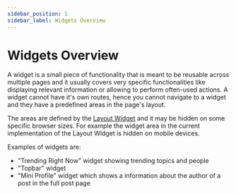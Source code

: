 ```yaml
---
sidebar_position: 1
sidebar_label: Widgets Overview
---
```


# Widgets Overview

A widget is a small piece of functionality that is meant to be reusable across multiple pages and it usually covers very specific functionalities like displaying relevant information or allowing to perform often-used actions.
A widget cannot have it's own routes, hence you cannot navigate to a widget and they have a predefined areas in the page's layout.

The areas are defined by the [Layout Widget](/docs/integrations/layout-widget) and it may be hidden on some specific browser sizes. For example the widget area in the current implementation of the Layout Widget is hidden on mobile devices.

Examples of widgets are:

- "Trending Right Now" widget showing trending topics and people
- "Topbar" widget
- "Mini Profile" widget which shows a information about the author of a post in the full post page
